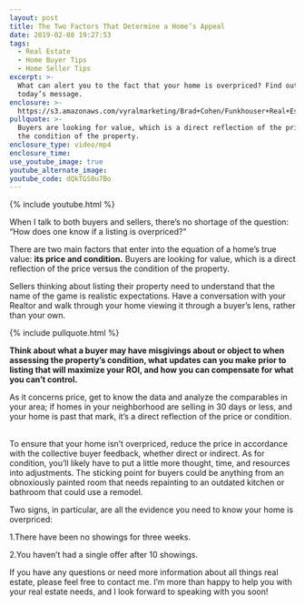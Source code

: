 ```yaml
---
layout: post
title: The Two Factors That Determine a Home’s Appeal
date: 2019-02-08 19:27:53
tags:
  - Real Estate
  - Home Buyer Tips
  - Home Seller Tips
excerpt: >-
  What can alert you to the fact that your home is overpriced? Find out in
  today’s message.
enclosure: >-
  https://s3.amazonaws.com/vyralmarketing/Brad+Cohen/Funkhouser+Real+Estate+Group-+How+to+Tell+When+a+Listing+Is+Overpriced.mp4
pullquote: >-
  Buyers are looking for value, which is a direct reflection of the price versus
  the condition of the property.
enclosure_type: video/mp4
enclosure_time:
use_youtube_image: true
youtube_alternate_image:
youtube_code: dQkTGS0u7Bo
---
```


{% include youtube.html %}

When I talk to both buyers and sellers, there’s no shortage of the question: “How does one know if a listing is overpriced?"

There are two main factors that enter into the equation of a home’s true value: **its price and condition.** Buyers are looking for value, which is a direct reflection of the price versus the condition of the property.

Sellers thinking about listing their property need to understand that the name of the game is realistic expectations. Have a conversation with your Realtor and walk through your home viewing it through a buyer’s lens, rather than your own.

{% include pullquote.html %}

**Think about what a buyer may have misgivings about or object to when assessing the property’s condition, what updates can you make prior to listing that will maximize your ROI, and how you can compensate for what you can’t control.**

As it concerns price, get to know the data and analyze the comparables in your area; if homes in your neighborhood are selling in 30 days or less, and your home is past that mark, it’s a direct reflection of the price or condition. &nbsp;&nbsp;&nbsp;

To ensure that your home isn’t overpriced, reduce the price in accordance with the collective buyer feedback, whether direct or indirect. As for condition, you’ll likely have to put a little more thought, time, and resources into adjustments. The sticking point for buyers could be anything from an obnoxiously painted room that needs repainting to an outdated kitchen or bathroom that could use a remodel.

Two signs, in particular, are all the evidence you need to know your home is overpriced:

1.There have been no showings for three weeks.

2.You haven’t had a single offer after 10 showings.

If you have any questions or need more information about all things real estate, please feel free to contact me. I’m more than happy to help you with your real estate needs, and I look forward to speaking with you soon! &nbsp;